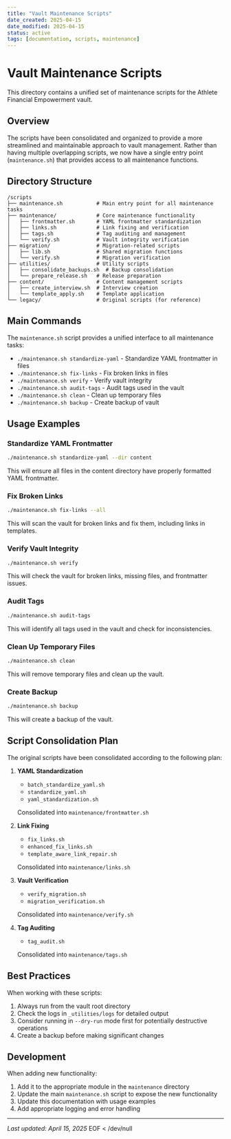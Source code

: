 ```yaml
---
title: "Vault Maintenance Scripts"
date_created: 2025-04-15
date_modified: 2025-04-15
status: active
tags: [documentation, scripts, maintenance]
---
```


# Vault Maintenance Scripts

This directory contains a unified set of maintenance scripts for the Athlete Financial Empowerment vault.

## Overview

The scripts have been consolidated and organized to provide a more streamlined and maintainable approach to vault management. Rather than having multiple overlapping scripts, we now have a single entry point (`maintenance.sh`) that provides access to all maintenance functions.

## Directory Structure

```
/scripts
├── maintenance.sh           # Main entry point for all maintenance tasks
├── maintenance/             # Core maintenance functionality
│   ├── frontmatter.sh       # YAML frontmatter standardization
│   ├── links.sh             # Link fixing and verification
│   ├── tags.sh              # Tag auditing and management
│   └── verify.sh            # Vault integrity verification
├── migration/               # Migration-related scripts
│   ├── lib.sh               # Shared migration functions
│   └── verify.sh            # Migration verification
├── utilities/               # Utility scripts
│   ├── consolidate_backups.sh  # Backup consolidation
│   └── prepare_release.sh   # Release preparation
├── content/                 # Content management scripts
│   ├── create_interview.sh  # Interview creation
│   └── template_apply.sh    # Template application
└── legacy/                  # Original scripts (for reference)
```

## Main Commands

The `maintenance.sh` script provides a unified interface to all maintenance tasks:

- `./maintenance.sh standardize-yaml` - Standardize YAML frontmatter in files
- `./maintenance.sh fix-links` - Fix broken links in files
- `./maintenance.sh verify` - Verify vault integrity
- `./maintenance.sh audit-tags` - Audit tags used in the vault
- `./maintenance.sh clean` - Clean up temporary files
- `./maintenance.sh backup` - Create backup of vault

## Usage Examples

### Standardize YAML Frontmatter

```bash
./maintenance.sh standardize-yaml --dir content
```

This will ensure all files in the content directory have properly formatted YAML frontmatter.

### Fix Broken Links

```bash
./maintenance.sh fix-links --all
```

This will scan the vault for broken links and fix them, including links in templates.

### Verify Vault Integrity

```bash
./maintenance.sh verify
```

This will check the vault for broken links, missing files, and frontmatter issues.

### Audit Tags

```bash
./maintenance.sh audit-tags
```

This will identify all tags used in the vault and check for inconsistencies.

### Clean Up Temporary Files

```bash
./maintenance.sh clean
```

This will remove temporary files and clean up the vault.

### Create Backup

```bash
./maintenance.sh backup
```

This will create a backup of the vault.

## Script Consolidation Plan

The original scripts have been consolidated according to the following plan:

1. **YAML Standardization**
   - `batch_standardize_yaml.sh`
   - `standardize_yaml.sh`
   - `yaml_standardization.sh`
   
   Consolidated into `maintenance/frontmatter.sh`

2. **Link Fixing**
   - `fix_links.sh`
   - `enhanced_fix_links.sh`
   - `template_aware_link_repair.sh`
   
   Consolidated into `maintenance/links.sh`

3. **Vault Verification**
   - `verify_migration.sh`
   - `migration_verification.sh`
   
   Consolidated into `maintenance/verify.sh`

4. **Tag Auditing**
   - `tag_audit.sh`
   
   Consolidated into `maintenance/tags.sh`

## Best Practices

When working with these scripts:

1. Always run from the vault root directory
2. Check the logs in `_utilities/logs` for detailed output
3. Consider running in `--dry-run` mode first for potentially destructive operations
4. Create a backup before making significant changes

## Development

When adding new functionality:

1. Add it to the appropriate module in the `maintenance` directory
2. Update the main `maintenance.sh` script to expose the new functionality
3. Update this documentation with usage examples
4. Add appropriate logging and error handling

---

*Last updated: April 15, 2025*
EOF < /dev/null